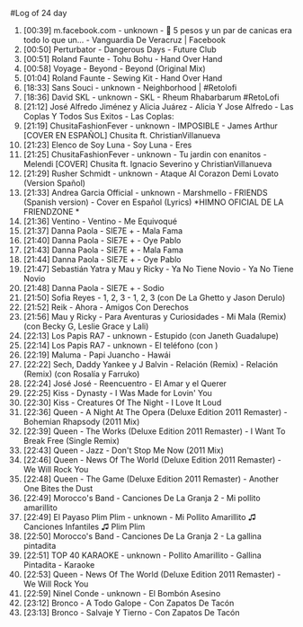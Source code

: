 #Log of 24 day

1. [00:39] m.facebook.com - unknown - 👦 5 pesos y un par de canicas era todo lo que un... - Vanguardia De Veracruz | Facebook
1. [00:50] Perturbator - Dangerous Days - Future Club
1. [00:51] Roland Faunte - Tohu Bohu - Hand Over Hand
1. [00:58] Voyage - Beyond - Beyond (Original Mix)
1. [01:04] Roland Faunte - Sewing Kit - Hand Over Hand
1. [18:33] Sans Souci - unknown - Neighborhood | #Retolofi
1. [18:36] David SKL - unknown - SKL - Rheum Rhabarbarum #RetoLofi
1. [21:12] José Alfredo Jiménez y Alicia Juárez - Alicia Y Jose Alfredo - Las Coplas Y Todos Sus Exitos - Las Coplas:
1. [21:19] ChusitaFashionFever - unknown - IMPOSIBLE - James Arthur [COVER EN ESPAÑOL] Chusita ft. ChristianVillanueva
1. [21:23] Elenco de Soy Luna - Soy Luna - Eres
1. [21:25] ChusitaFashionFever - unknown - Tu jardin con enanitos - Melendi [COVER] Chusita ft. Ignacio Severino y ChristianVillanueva
1. [21:29] Rusher Schmidt - unknown - Ataque Al Corazon Demi Lovato (Version Spañol)
1. [21:33] Andrea Garcia Official - unknown - Marshmello - FRIENDS (Spanish version) - Cover en Español (Lyrics) *HIMNO OFICIAL DE LA FRIENDZONE *
1. [21:36] Ventino - Ventino - Me Equivoqué
1. [21:37] Danna Paola - SIE7E + - Mala Fama
1. [21:40] Danna Paola - SIE7E + - Oye Pablo
1. [21:43] Danna Paola - SIE7E + - Mala Fama
1. [21:44] Danna Paola - SIE7E + - Oye Pablo
1. [21:47] Sebastián Yatra y Mau y Ricky - Ya No Tiene Novio - Ya No Tiene Novio
1. [21:48] Danna Paola - SIE7E + - Sodio
1. [21:50] Sofia Reyes - 1, 2, 3 - 1, 2, 3 (con De La Ghetto y Jason Derulo)
1. [21:52] Reik - Ahora - Amigos Con Derechos
1. [21:56] Mau y Ricky - Para Aventuras y Curiosidades - Mi Mala (Remix) (con Becky G, Leslie Grace y Lali)
1. [22:13] Los Papis RA7 - unknown - Estupido (con Janeth Guadalupe)
1. [22:14] Los Papis RA7 - unknown - El teléfono (con )
1. [22:19] Maluma - Papi Juancho - Hawái
1. [22:22] Sech, Daddy Yankee y J Balvin - Relación (Remix) - Relación (Remix) (con Rosalía y Farruko)
1. [22:24] José José - Reencuentro - El Amar y el Querer
1. [22:25] Kiss - Dynasty - I Was Made for Lovin' You
1. [22:30] Kiss - Creatures Of The Night - I Love It Loud
1. [22:36] Queen - A Night At The Opera (Deluxe Edition 2011 Remaster) - Bohemian Rhapsody (2011 Mix)
1. [22:39] Queen - The Works (Deluxe Edition 2011 Remaster) - I Want To Break Free (Single Remix)
1. [22:43] Queen - Jazz - Don't Stop Me Now (2011 Mix)
1. [22:46] Queen - News Of The World (Deluxe Edition 2011 Remaster) - We Will Rock You
1. [22:48] Queen - The Game (Deluxe Edition 2011 Remaster) - Another One Bites the Dust
1. [22:49] Morocco's Band - Canciones De La Granja 2 - Mi pollito amarillito
1. [22:49] El Payaso Plim Plim - unknown - Mi Pollito Amarillito ♫  Canciones Infantiles ♫  Plim Plim
1. [22:50] Morocco's Band - Canciones De La Granja 2 - La gallina pintadita
1. [22:51] TOP 40 KARAOKE - unknown - Pollito Amarillito - Gallina Pintadita - Karaoke
1. [22:53] Queen - News Of The World (Deluxe Edition 2011 Remaster) - We Will Rock You
1. [22:59] Ninel Conde - unknown - El Bombón Asesino
1. [23:12] Bronco - A Todo Galope - Con Zapatos De Tacón
1. [23:13] Bronco - Salvaje Y Tierno - Con Zapatos De Tacón
